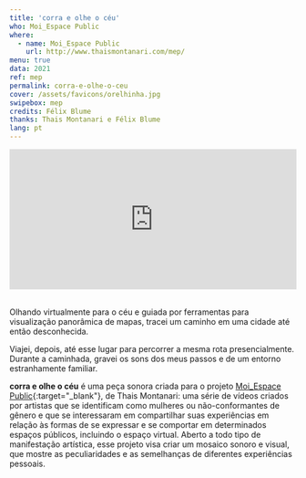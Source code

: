 ```yaml
---
title: 'corra e olhe o céu'
who: Moi_Espace Public
where: 
  - name: Moi_Espace Public
    url: http://www.thaismontanari.com/mep/
menu: true
data: 2021
ref: mep
permalink: corra-e-olhe-o-ceu
cover: /assets/favicons/orelhinha.jpg
swipebox: mep
credits: Félix Blume
thanks: Thais Montanari e Félix Blume 
lang: pt
---
```


<div class="video-wrapper-side video-wrapper-16x9">
<div style="padding:48.75% 0 0 0;position:relative;"><iframe src="https://player.vimeo.com/video/556891920?badge=0&autopause=0&player_id=0&app_id=58479/embed" allow="autoplay; fullscreen; picture-in-picture" allowfullscreen frameborder="0" style="position:absolute;top:0;left:0;width:100%;height:100%;"></iframe></div></div>

<br>

Olhando virtualmente para o céu e guiada por ferramentas para visualização panorâmica de mapas, tracei um caminho em uma cidade até então desconhecida.

Viajei, depois, até esse lugar para percorrer a mesma rota presencialmente.
Durante a caminhada, gravei os sons dos meus passos e de um entorno estranhamente familiar. 

**corra e olhe o céu** é uma peça sonora criada para o projeto [Moi_Espace Public](http://www.thaismontanari.com/mep/){:target="_blank"}, de Thais Montanari: uma série de vídeos criados por artistas que se identificam como mulheres ou não-conformantes de gênero e que se interessaram em compartilhar suas experiências em relação às formas de se expressar e se comportar em determinados espaços públicos, incluindo o espaço virtual. Aberto a todo tipo de manifestação artística, esse projeto visa criar um mosaico sonoro e visual, que mostre as peculiaridades e as semelhanças de diferentes experiências pessoais.

<br>
